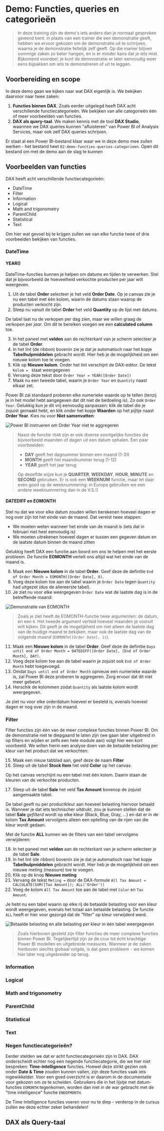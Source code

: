 # Demo: Functies, queries en categorieën

> In deze training zijn de demo's iets anders dan je normaal gesproken gewend bent: in plaats van een trainer die een demonstratie geeft, hebben we ervoor gekozen om de demonstratie uit te schrijven, waarna je de demonstratie feitelijk zelf geeft. Op die manier blijven sommige zaken zo beter hangen, en is er minder kans dat je iets mist. Bijkomend voordeel: je kunt de demonstratie er later eenvoudig weer eens bijpakken om iets te demonstreren of uit te leggen.

## Voorbereiding en scope

In deze demo gaan we kijken naar wat DAX eigenlijk is. We bekijken daarvoor naar twee zaken:

1. **Functies binnen DAX**. Zoals eerder uitgelegd heeft DAX acht verschillende functiecategorieën. We bekijken van alle categorieën één of meer voorbeelden van functies.
2. **DAX als query-taal**. We maken kennis met de tool **DAX Studio**, waarmee we DAX queries kunnen "afluisteren" van Power BI of Analysis Services, maar ook zelf DAX queries schrijven.

Er staat al een Power BI-bestand klaar waar we in deze demo mee zullen werken - het bestand heet `02-demo-functies-queries-categorieen`. Open dit bestand om met de demo aan de slag te kunnen

## Voorbeelden van functies

DAX heeft acht verschillende functiecategorieën:

* DateTime
* Filter
* Information
* Logical
* Math and trigonometry
* ParentChild
* Statistical
* Text

Om hier wat gevoel bij te krijgen zullen we van elke functie twee of drie voorbeelden bekijken van functies.

### DateTime

#### YEAR()

DateTime-functies kunnen je helpen om datums en tijden te verwerken. Stel dat je bijvoorbeeld de hoeveelheid verkochte producten per jaar wilt weergeven.

1. Uit de tabel **Order** selecteer je het veld **Order Date**. Op je canvas zie je nu een tabel met één kolom, waarin de datums staan waarop de producten verkocht zijn.
2. Sleep nu vanuit de tabel **Order** het veld **Quantity** op de lijst met datums.

De tabel laat nu de verkopen per dag zien, maar we willen graag de verkopen per *jaar*. Om dit te bereiken voegen we een **calculated column** toe.

3. In het paneel met **velden** aan de rechterkant van je scherm selecteer je de tabel **Order**.
4. In het lint (de ribbon) bovenin zie je dat je automatisch naar het kopje **Tabelhulpmiddelen** gebracht wordt. Hier heb je de mogelijkheid om een nieuwe kolom toe te voegen.
5. Klik op **Nieuwe kolom**. Onder het lint verschijnt de DAX-editor. De tekst `Kolom = ` staat weergegeven
6. Vervang deze tekst door `Order Year = YEAR([Order Date])`
7. Maak nu een tweede tabel, waarin je `Order Year` en `Quantity` naast elkaar zet.

Power BI zal standaard proberen elke numerieke waarde op te tellen (tenzij je in het model hebt aangegeven dat dit niet de bedoeling is). Zo ook `Order Year`. Gelukkig kun je dit vrij eenvoudig aanpassen: klik de tabel die je zojuist gemaakt hebt, en klik onder het kopje **Waarden** op het pijltje naast **Order Year**. Kies nu voor **Niet samenvatten**:

![Power BI instrueren om Order Year niet te aggregeren](img/02-01-order-year-dont-summarize.png)

> Naast de functie `YEAR` zijn er ook diverse soortgelijke functies die bijvoorbeeld maanden of dagen uit een datum ophalen. Een paar voorbeelden:
> 
> * **DAY** geeft het dagnummer binnen een maand (1-31)
> * **MONTH** geeft het maandnummer terug (1-12)
> * **YEAR** geeft het jaar terug
>
> Op dezelfde wijze kun je **QUARTER**, **WEEKDAY**, **HOUR**, **MINUTE** en **SECOND** gebruiken. Er is ook een **WEEKNUM** functie, maar let daar even goed op de weeknummering: in Europa gebruiken we een andere weeknummering dan in de V.S.!)

#### DATEDIFF en EOMONTH

Stel nu dat we voor elke datum zouden willen berekenen hoeveel dagen er nog over zijn tot het einde van de maand. Dat vereist twee stappen:

* We moeten weten wanneer het einde van de maand is (iets dat in februari niet heel eenvoudig is)
* We moeten uitrekenen hoeveel dagen er tussen een gegeven datum en de laatste datum binnen de maand zitten

Gelukkig heeft DAX een functie aan boord om ons te helpen met het eerste probleem. De functie **EOMONTH** vertelt ons altijd wat het einde van de maand is.

8. Maak een **Nieuwe kolom** in de tabel **Order**. Geef deze de definitie `End of Order Month = EOMONTH([Order Date], 0)`.
9. Voeg deze kolom toe aan de tabel waarin je `Order Date` tegen `Quantity` had uitgezet (dus de allereerste tabel).
10. Je ziet nu voor elke weergegeven `Order Date` wat de laatste dag is in de betreffende maand:

![Demonstratie van EOMONTH](img/02-02-eomonth.png)

> Zoals je ziet heeft de EOMONTH-functie twee argumenten: de datum, en een `0`. Het tweede argument verteld hoeveel maanden je vooruit wilt kijken. Dit geeft je de mogelijkheid om niet alleen de laatste dag van de huidige maand te bekijken, maar ook de laatste dag van de volgende maand (`EOMONTH([Order Date], 1)`).

11. Maak een **Nieuwe kolom** in de tabel **Order**. Geef deze de definitie `Days until end of Order Month = DATEDIFF([Order Date], [End of Order Month], DAY)`.
12. Voeg deze kolom toe aan de tabel waarin je zojuist ook `End of Order Month` hebt toegevoegd.
13. Omdat `Days until end of Order Month` opnieuw een numerieke waarde is, zal Power BI deze proberen te aggregeren. Zorg ervoor dat dit niet meer gebeurt.
14. Herschik de kolommen zodat `Quantity` als laatste kolom wordt weergegeven.

Je ziet nu voor elke orderdatum hoeveel er besteld is, evenals hoeveel dagen er nog over zijn in de maand.

### Filter

Filter functies zijn één van de meer complexe functies binnen Power BI. Om de demonstratie niet te diepgaand te laten zijn (we gaan later uitgebreid in op filters en wijden er zelfs een hele module aan) volgt hier een kort voorbeeld. We willen hierin een analyse doen van de betaalde belasting per kleur van het product dat we verkochten:

15. Maak een nieuw tabblad aan, geef deze de naam **Filter**
16. Sleep uit de tabel **Stock Item** het veld **Color** op het canvas. 

Op het canvas verschijnt nu een tabel met één kolom. Daarin staan de kleuren van de verkochte producten.

17. Sleep uit de tabel **Sale** het veld **Tax Amount** bovenop de zojuist aangemaakte tabel.

De tabel geeft nu per productkleur aan hoeveel belasting hiervoor betaald is. Wanneer je dat iets technischer uitdrukt, zou je kunnen stellen dat de tabel **Sale** *gefilterd* wordt op elke kleur (Black, Blue, Gray, ...) en dat er in de kolom **Tax Amount** vervolgens alleen een optelling van de rijen van die kleur wordt gedaan.

Met de functie **ALL** kunnen we de filters van een tabel vervolgens verwijderen:

18. In het paneel met **velden** aan de rechterkant van je scherm selecteer je de tabel **Sale**.
19. In het lint (de ribbon) bovenin zie je dat je automatisch naar het kopje **Tabelhulpmiddelen** gebracht wordt. Hier heb je de mogelijkheid om een nieuwe meting (measure) toe te voegen. 
20. Klik op de knop **Nieuwe meting**
21. Vervang de tekst `Meting =` door de DAX-formule `All Tax Amount = CALCULATE(SUM([Tax Amount]); ALL('Order'))`
22. Voeg de kolom `All Tax Amount` toe aan de tabel met `Color` en `Tax Amount`.

Je hebt nu een tabel waarin op elke rij de betaalde belasting voor een kleur wordt weergegeven, evenals het totaal aan betaalde belasting. De functie `ALL` heeft er hier voor gezorgd dat de "filter" op kleur verwijderd werd.

![Betaalde belasting en alle belasting per kleur in één tabel weergegeven](img/02-03-color-alltaxamt.png)

> Zoals hierboven gesteld zijn filter functies de meer complexe functies binnen Power BI. Tegelijkertijd zijn ze de crux tot écht krachtige Power BI modellen en uitgebreide measures. Wanneer je de zaken hierboven slechts globaal volgde, is dat geen probleem - we komen hier later nog uitgebreider op terug.

### Information



### Logical



### Math and trigonometry



### ParentChild



### Statistical



### Text

### Negen functiecategorieën?

Eerder stelden we dat er acht functiecategorieën zijn in DAX. DAX onderscheidt echter nog een negende functiecategorie, die we hier niet bespreken: **Time-intelligence** functies. Hoewel deze strikt gezien ook onder **Date & Time** zouden kunnen vallen, zijn deze functies vaak iets ingewikkelder. Voor een goed overzicht is er daarom in de documentatie voor gekozen om ze te scheiden. Gebruikers die in het lijstje met datum-functies `EOMONTH` tegenkomen, worden dan niet in de war gebracht met de "time intelligence" functie `ENDOFMONTH`. 

De Time Intelligence functies voeren voor nu te diep - verderop in de cursus zullen we deze echter zeker behandelen!

## DAX als Query-taal
